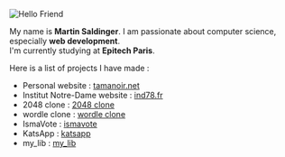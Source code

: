 ![Hello Friend](https://user-images.githubusercontent.com/51637671/187033777-037cf5e0-b60b-4854-89d1-a8a8f7906974.svg)

My name is **Martin Saldinger**. I am passionate about computer science, especially **web development**. <br>
I'm currently studying at **Epitech Paris**.

Here is a list of projects I have made : 

- Personal website : [tamanoir.net](https://tamanoir.net)
- Institut Notre-Dame website : [ind78.fr](https://www.ind78.fr/)
- 2048 clone : [2048 clone](https://letamanoir.github.io/2048-clone)
- wordle clone : [wordle clone](https://letamanoir.github.io/wordle-clone)
- IsmaVote : [ismavote](https://github.com/LeTamanoir/IsmaVote)
- KatsApp : [katsapp](https://github.com/LeTamanoir/software-pool-rush-realtime-chat)
- my_lib : [my_lib](https://github.com/LeTamanoir/my_lib)

